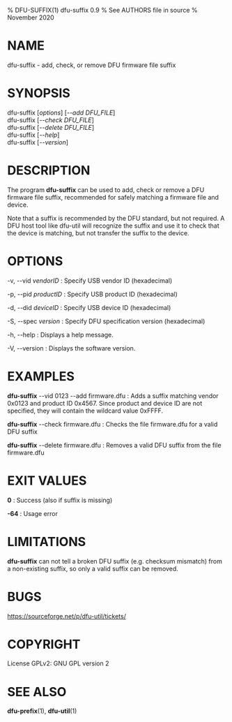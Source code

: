 % DFU-SUFFIX(1) dfu-suffix 0.9
% See AUTHORS file in source
% November 2020

# NAME
dfu-suffix - add, check, or remove DFU firmware file suffix

# SYNOPSIS
dfu-suffix [*options*] [*\--add DFU_FILE*]\
dfu-suffix [*\--check DFU_FILE*]\
dfu-suffix [*\--delete DFU_FILE*]\
dfu-suffix [*\--help*]\
dfu-suffix [*\--version*]

# DESCRIPTION
The program **dfu-suffix** can be used to add, check or remove a DFU firmware file suffix,
recommended for safely matching a firmware file and device.

Note that a suffix is recommended by the DFU standard, but not required.
A DFU host tool like dfu-util will recognize the suffix and use it to check
that the device is matching, but not transfer the suffix to the device.

# OPTIONS
-v, \--vid *vendorID*
: Specify USB vendor ID (hexadecimal)

-p, \--pid *productID*
: Specify USB product ID (hexadecimal)

-d, \--did *deviceID*
: Specify USB device ID (hexadecimal)

-S, \--spec *version*
: Specify DFU specification version (hexadecimal)

-h, \--help
: Displays a help message.

-V, \--version
: Displays the software version.

# EXAMPLES
**dfu-suffix** \--vid 0123 \--add firmware.dfu
: Adds a suffix matching vendor 0x0123 and product ID 0x4567.
Since product and device ID are not specified,
they will contain the wildcard value 0xFFFF.

**dfu-suffix** \--check firmware.dfu
: Checks the file firmware.dfu for a valid DFU suffix

**dfu-suffix** \--delete firmware.dfu
: Removes a valid DFU suffix from the file firmware.dfu

# EXIT VALUES
**0**
: Success (also if suffix is missing)

**-64**
: Usage error

# LIMITATIONS
**dfu-suffix** can not tell a broken DFU suffix (e.g. checksum mismatch)
from a non-existing suffix, so only a valid suffix can be removed.

# BUGS
https://sourceforge.net/p/dfu-util/tickets/

# COPYRIGHT
License GPLv2: GNU GPL version 2

# SEE ALSO
**dfu-prefix**(1), **dfu-util**(1)
